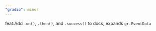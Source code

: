 ```yaml
---
"gradio": minor
---
```


feat:Add `.on()`, `.then()`, and `.success()` to docs, expands `gr.EventData`
